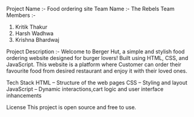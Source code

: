 Project Name :- Food ordering site
Team Name :- The Rebels
Team Members :-
1. Kritik Thakur
2. Harsh Wadhwa
3. Krishna Bhardwaj

Project Description :-
Welcome to Berger Hut, a simple and stylish food ordering website designed for burger lovers! Built using HTML, CSS, and JavaScript.
This website is a  platform where Customer can order their favourite food from desired restaurant and enjoy it with their loved ones.

Tech Stack
HTML – Structure of the web pages
CSS – Styling and layout
JavaScript – Dynamic interactions,cart logic and user interface inhancements

License
This project is open source and free to use.
